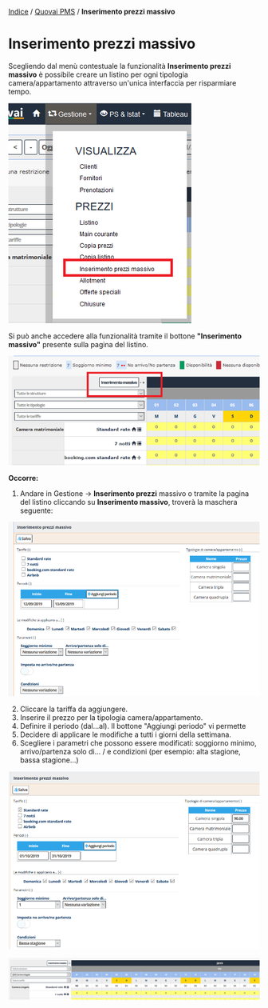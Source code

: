 
[Indice](index.md) / [Quovai PMS](quovai-pms-it.md) / **Inserimento prezzi massivo**

# **Inserimento prezzi massivo**

Scegliendo dal menù contestuale la funzionalità **Inserimento prezzi massivo** è possibile creare un listino per ogni tipologia camera/appartamento attraverso un'unica interfaccia per risparmiare tempo. 

![](images/prezzi-massivo-001a.png)

Si può anche accedere alla funzionalità tramite il bottone **"Inserimento massivo"** presente sulla pagina del listino.

![](images/prezzi-massivo-001b.png)

**Occorre:** 

1. Andare in Gestione -> **Inserimento prezzi** massivo o tramite la pagina del listino cliccando su **Inserimento massivo**, troverà la maschera seguente:

![](images/prezzi-massivo-001.png)

2.  Cliccare la tariffa da aggiungere.
3.  Inserire il prezzo per la tipologia camera/appartamento.
4.  Definire il periodo (dal...al). Il bottone "Aggiungi periodo" vi permette
5.  Decidere di applicare le modifiche a tutti i giorni della settimana.
6.  Scegliere i parametri che possono essere modificati: soggiorno minimo, arrivo/partenza solo di... / e condizioni (per esempio: alta stagione, bassa stagione...)

![](images/prezzi-massivo-002.png)

![](images/prezzi-massivo-003.png)

